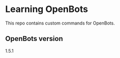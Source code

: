 # Learning OpenBots #
This repo contains custom commands for OpenBots.  

## OpenBots version ##
1.5.1


